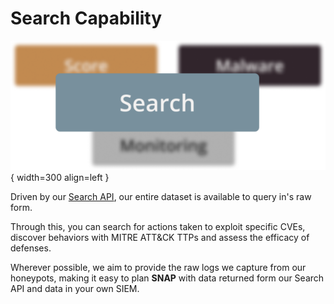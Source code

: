 # Search Capability

![Search Capability](/img/search-tag.png "Search Capability"){ width=300 align=left }


Driven by our [Search API](https://api.honeypotdb.com), our entire dataset is available to query in's raw form.

Through this, you can search for actions taken to exploit specific CVEs, discover behaviors with MITRE ATT&CK TTPs and assess the efficacy of defenses.

Wherever possible, we aim to provide the raw logs we capture from our honeypots, making it easy to plan **SNAP** with data returned form our Search API and data in your own SIEM.